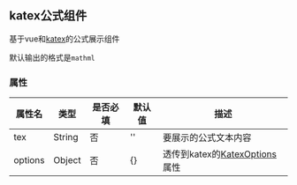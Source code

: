 ## katex公式组件

基于vue和[katex](https://github.com/KaTeX/KaTeX)的公式展示组件

默认输出的格式是`mathml`

<sx-code src="./demos/test1.vue" showCode="./demos/test1.vue"></sx-code>

### 属性

| 属性名  | 类型   | 是否必填 | 默认值 | 描述                                                            |
| ------- | ------ | -------- | ------ | --------------------------------------------------------------- |
| tex     | String | 否       | ''     | 要展示的公式文本内容                                            |
| options | Object | 否       | {}     | 透传到katex的[KatexOptions](https://katex.org/docs/options)属性 |

